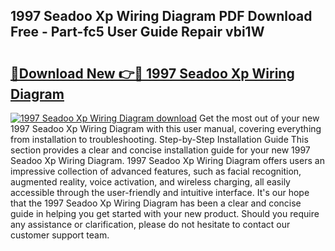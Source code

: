## 1997 Seadoo Xp Wiring Diagram PDF Download Free - Part-fc5 User Guide Repair vbi1W

# <h2><a href="http://dfit2r.blite.top/?on=1997+Seadoo+Xp+Wiring+Diagram">🔗Download New 👉🔴 1997 Seadoo Xp Wiring Diagram</a></h2>

[![1997 Seadoo Xp Wiring Diagram download](https://i.imgur.com/lujVjoI.png)](http://dfit2r.blite.top/?on=1997+Seadoo+Xp+Wiring+Diagram)
Get the most out of your new 1997 Seadoo Xp Wiring Diagram with this user manual, covering everything from installation to troubleshooting. Step-by-Step Installation Guide This section provides a clear and concise installation guide for your new 1997 Seadoo Xp Wiring Diagram. 1997 Seadoo Xp Wiring Diagram offers users an impressive collection of advanced features, such as facial recognition, augmented reality, voice activation, and wireless charging, all easily accessible through the user-friendly and intuitive interface. It's our hope that the 1997 Seadoo Xp Wiring Diagram has been a clear and concise guide in helping you get started with your new product. Should you require any assistance or clarification, please do not hesitate to contact our customer support team.
